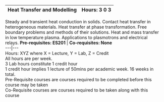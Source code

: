 **Heat Transfer and Modelling** | **Hours: 3 0 3**  
---|---  
Steady and transient heat conduction in solids. Contact heat transfer in heterogeneous materials. Heat transfer at phase transformation. Free boundary problems and methods of their solutions. Heat and mass transfer in low temperature plasma. Applications to plasmotrons and electrical relays.
**Pre-requisites: ES201** | **Co-requisites: None**  
---|---  
Hours: XYZ where X = Lecture, Y = Lab, Z = Credit  
All hours are per week.  
3 Lab hours constitute 1 credit hour  
1 credit hour implies 1 lecture of 50mins per academic week. 16 weeks in total.  
Pre-Requisite courses are courses required to be completed before this course may be taken  
Co-Requisite courses are courses required to be taken along with this course
